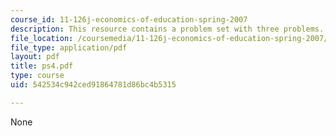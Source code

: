 ```yaml
---
course_id: 11-126j-economics-of-education-spring-2007
description: This resource contains a problem set with three problems.
file_location: /coursemedia/11-126j-economics-of-education-spring-2007/542534c942ced91864781d86bc4b5315_ps4.pdf
file_type: application/pdf
layout: pdf
title: ps4.pdf
type: course
uid: 542534c942ced91864781d86bc4b5315

---
```

None